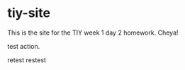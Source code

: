 # tiy-site

This is the site for the TIY week 1 day 2 homework. Cheya!

test action.

retest restest
